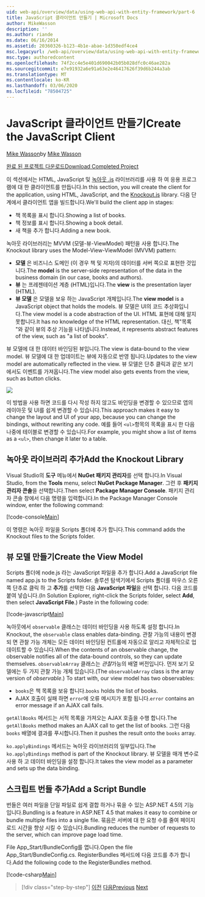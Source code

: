 ```yaml
---
uid: web-api/overview/data/using-web-api-with-entity-framework/part-6
title: JavaScript 클라이언트 만들기 | Microsoft Docs
author: MikeWasson
description: ''
ms.author: riande
ms.date: 06/16/2014
ms.assetid: 20360326-b123-4b1e-abae-1d350edf4ce4
msc.legacyurl: /web-api/overview/data/using-web-api-with-entity-framework/part-6
msc.type: authoredcontent
ms.openlocfilehash: 74f2cc4e5e401d690042b05b028dfc0c46ae282a
ms.sourcegitcommit: e7e91932a6e91a63e2e46417626f39d6b244a3ab
ms.translationtype: MT
ms.contentlocale: ko-KR
ms.lasthandoff: 03/06/2020
ms.locfileid: "78504725"
---
```

# <a name="create-the-javascript-client"></a><span data-ttu-id="14511-102">JavaScript 클라이언트 만들기</span><span class="sxs-lookup"><span data-stu-id="14511-102">Create the JavaScript Client</span></span>

<span data-ttu-id="14511-103">[Mike Wasson](https://github.com/MikeWasson)</span><span class="sxs-lookup"><span data-stu-id="14511-103">by [Mike Wasson](https://github.com/MikeWasson)</span></span>

[<span data-ttu-id="14511-104">완료 된 프로젝트 다운로드</span><span class="sxs-lookup"><span data-stu-id="14511-104">Download Completed Project</span></span>](https://github.com/MikeWasson/BookService)

<span data-ttu-id="14511-105">이 섹션에서는 HTML, JavaScript 및 [녹아웃 .js](http://knockoutjs.com/) 라이브러리를 사용 하 여 응용 프로그램에 대 한 클라이언트를 만듭니다.</span><span class="sxs-lookup"><span data-stu-id="14511-105">In this section, you will create the client for the application, using HTML, JavaScript, and the [Knockout.js](http://knockoutjs.com/) library.</span></span> <span data-ttu-id="14511-106">다음 단계에서 클라이언트 앱을 빌드합니다.</span><span class="sxs-lookup"><span data-stu-id="14511-106">We'll build the client app in stages:</span></span>

- <span data-ttu-id="14511-107">책 목록을 표시 합니다.</span><span class="sxs-lookup"><span data-stu-id="14511-107">Showing a list of books.</span></span>
- <span data-ttu-id="14511-108">책 정보를 표시 합니다.</span><span class="sxs-lookup"><span data-stu-id="14511-108">Showing a book detail.</span></span>
- <span data-ttu-id="14511-109">새 책을 추가 합니다.</span><span class="sxs-lookup"><span data-stu-id="14511-109">Adding a new book.</span></span>

<span data-ttu-id="14511-110">녹아웃 라이브러리는 MVVM (모델-뷰-ViewModel) 패턴을 사용 합니다.</span><span class="sxs-lookup"><span data-stu-id="14511-110">The Knockout library uses the Model-View-ViewModel (MVVM) pattern:</span></span>

- <span data-ttu-id="14511-111">**모델** 은 비즈니스 도메인 (이 경우 책 및 저자)의 데이터를 서버 쪽으로 표현한 것입니다.</span><span class="sxs-lookup"><span data-stu-id="14511-111">The **model** is the server-side representation of the data in the business domain (in our case, books and authors).</span></span>
- <span data-ttu-id="14511-112">**뷰** 는 프레젠테이션 계층 (HTML)입니다.</span><span class="sxs-lookup"><span data-stu-id="14511-112">The **view** is the presentation layer (HTML).</span></span>
- <span data-ttu-id="14511-113">**뷰 모델** 은 모델을 보유 하는 JavaScript 개체입니다.</span><span class="sxs-lookup"><span data-stu-id="14511-113">The **view model** is a JavaScript object that holds the models.</span></span> <span data-ttu-id="14511-114">뷰 모델은 UI의 코드 추상화입니다.</span><span class="sxs-lookup"><span data-stu-id="14511-114">The view model is a code abstraction of the UI.</span></span> <span data-ttu-id="14511-115">HTML 표현에 대해 알지 못합니다.</span><span class="sxs-lookup"><span data-stu-id="14511-115">It has no knowledge of the HTML representation.</span></span> <span data-ttu-id="14511-116">대신, 책&quot;목록 &quot;와 같이 뷰의 추상 기능을 나타냅니다.</span><span class="sxs-lookup"><span data-stu-id="14511-116">Instead, it represents abstract features of the view, such as &quot;a list of books&quot;.</span></span>

<span data-ttu-id="14511-117">뷰 모델에 대 한 데이터 바인딩된 뷰입니다.</span><span class="sxs-lookup"><span data-stu-id="14511-117">The view is data-bound to the view model.</span></span> <span data-ttu-id="14511-118">뷰 모델에 대 한 업데이트는 뷰에 자동으로 반영 됩니다.</span><span class="sxs-lookup"><span data-stu-id="14511-118">Updates to the view model are automatically reflected in the view.</span></span> <span data-ttu-id="14511-119">뷰 모델은 단추 클릭과 같은 보기 에서도 이벤트를 가져옵니다.</span><span class="sxs-lookup"><span data-stu-id="14511-119">The view model also gets events from the view, such as button clicks.</span></span>

![](part-6/_static/image1.png)

<span data-ttu-id="14511-120">이 방법을 사용 하면 코드를 다시 작성 하지 않고도 바인딩을 변경할 수 있으므로 앱의 레이아웃 및 UI를 쉽게 변경할 수 있습니다.</span><span class="sxs-lookup"><span data-stu-id="14511-120">This approach makes it easy to change the layout and UI of your app, because you can change the bindings, without rewriting any code.</span></span> <span data-ttu-id="14511-121">예를 들어 `<ul>`항목의 목록을 표시 한 다음 나중에 테이블로 변경할 수 있습니다.</span><span class="sxs-lookup"><span data-stu-id="14511-121">For example, you might show a list of items as a `<ul>`, then change it later to a table.</span></span>

## <a name="add-the-knockout-library"></a><span data-ttu-id="14511-122">녹아웃 라이브러리 추가</span><span class="sxs-lookup"><span data-stu-id="14511-122">Add the Knockout Library</span></span>

<span data-ttu-id="14511-123">Visual Studio의 **도구** 메뉴에서 **NuGet 패키지 관리자**를 선택 합니다.</span><span class="sxs-lookup"><span data-stu-id="14511-123">In Visual Studio, from the **Tools** menu, select **NuGet Package Manager**.</span></span> <span data-ttu-id="14511-124">그런 후 **패키지 관리자 콘솔**을 선택합니다.</span><span class="sxs-lookup"><span data-stu-id="14511-124">Then select **Package Manager Console**.</span></span> <span data-ttu-id="14511-125">패키지 관리자 콘솔 창에서 다음 명령을 입력합니다.</span><span class="sxs-lookup"><span data-stu-id="14511-125">In the Package Manager Console window, enter the following command:</span></span>

[!code-console[Main](part-6/samples/sample1.cmd)]

<span data-ttu-id="14511-126">이 명령은 녹아웃 파일을 Scripts 폴더에 추가 합니다.</span><span class="sxs-lookup"><span data-stu-id="14511-126">This command adds the Knockout files to the Scripts folder.</span></span>

## <a name="create-the-view-model"></a><span data-ttu-id="14511-127">뷰 모델 만들기</span><span class="sxs-lookup"><span data-stu-id="14511-127">Create the View Model</span></span>

<span data-ttu-id="14511-128">Scripts 폴더에 node.js 라는 JavaScript 파일을 추가 합니다.</span><span class="sxs-lookup"><span data-stu-id="14511-128">Add a JavaScript file named app.js to the Scripts folder.</span></span> <span data-ttu-id="14511-129">솔루션 탐색기에서 Scripts 폴더를 마우스 오른쪽 단추로 클릭 하 고 **추가**를 선택한 다음 **JavaScript 파일**을 선택 합니다. 다음 코드를 붙여 넣습니다.</span><span class="sxs-lookup"><span data-stu-id="14511-129">(In Solution Explorer, right-click the Scripts folder, select **Add**, then select **JavaScript File**.) Paste in the following code:</span></span>

[!code-javascript[Main](part-6/samples/sample2.js)]

<span data-ttu-id="14511-130">녹아웃에서 `observable` 클래스는 데이터 바인딩을 사용 하도록 설정 합니다.</span><span class="sxs-lookup"><span data-stu-id="14511-130">In Knockout, the `observable` class enables data-binding.</span></span> <span data-ttu-id="14511-131">관찰 가능의 내용이 변경 되 면 관찰 가능 개체는 모든 데이터 바인딩된 컨트롤에 자동으로 알리고 자체적으로 업데이트할 수 있습니다.</span><span class="sxs-lookup"><span data-stu-id="14511-131">When the contents of an observable change, the observable notifies all of the data-bound controls, so they can update themselves.</span></span> <span data-ttu-id="14511-132">`observableArray` 클래스는 *관찰*가능의 배열 버전입니다. 먼저 보기 모델에는 두 가지 관찰 가능 개체 있습니다.</span><span class="sxs-lookup"><span data-stu-id="14511-132">(The `observableArray` class is the array version of *observable*.) To start with, our view model has two observables:</span></span>

- <span data-ttu-id="14511-133">`books`은 책 목록을 보유 합니다.</span><span class="sxs-lookup"><span data-stu-id="14511-133">`books` holds the list of books.</span></span>
- <span data-ttu-id="14511-134">AJAX 호출이 실패 하면 `error`에 오류 메시지가 포함 됩니다.</span><span class="sxs-lookup"><span data-stu-id="14511-134">`error` contains an error message if an AJAX call fails.</span></span>

<span data-ttu-id="14511-135">`getAllBooks` 메서드는 서적 목록을 가져오는 AJAX 호출을 수행 합니다.</span><span class="sxs-lookup"><span data-stu-id="14511-135">The `getAllBooks` method makes an AJAX call to get the list of books.</span></span> <span data-ttu-id="14511-136">그런 다음 `books` 배열에 결과를 푸시합니다.</span><span class="sxs-lookup"><span data-stu-id="14511-136">Then it pushes the result onto the `books` array.</span></span>

<span data-ttu-id="14511-137">`ko.applyBindings` 메서드는 녹아웃 라이브러리의 일부입니다.</span><span class="sxs-lookup"><span data-stu-id="14511-137">The `ko.applyBindings` method is part of the Knockout library.</span></span> <span data-ttu-id="14511-138">뷰 모델을 매개 변수로 사용 하 고 데이터 바인딩을 설정 합니다.</span><span class="sxs-lookup"><span data-stu-id="14511-138">It takes the view model as a parameter and sets up the data binding.</span></span>

## <a name="add-a-script-bundle"></a><span data-ttu-id="14511-139">스크립트 번들 추가</span><span class="sxs-lookup"><span data-stu-id="14511-139">Add a Script Bundle</span></span>

<span data-ttu-id="14511-140">번들은 여러 파일을 단일 파일로 쉽게 결합 하거나 묶을 수 있는 ASP.NET 4.5의 기능입니다.</span><span class="sxs-lookup"><span data-stu-id="14511-140">Bundling is a feature in ASP.NET 4.5 that makes it easy to combine or bundle multiple files into a single file.</span></span> <span data-ttu-id="14511-141">묶음은 서버에 대 한 요청 수를 줄여 페이지 로드 시간을 향상 시킬 수 있습니다.</span><span class="sxs-lookup"><span data-stu-id="14511-141">Bundling reduces the number of requests to the server, which can improve page load time.</span></span>

<span data-ttu-id="14511-142">File App\_Start/BundleConfig를 엽니다.</span><span class="sxs-lookup"><span data-stu-id="14511-142">Open the file App\_Start/BundleConfig.cs.</span></span> <span data-ttu-id="14511-143">RegisterBundles 메서드에 다음 코드를 추가 합니다.</span><span class="sxs-lookup"><span data-stu-id="14511-143">Add the following code to the RegisterBundles method.</span></span>

[!code-csharp[Main](part-6/samples/sample3.cs)]

> [!div class="step-by-step"]
> <span data-ttu-id="14511-144">[이전](part-5.md)
> [다음](part-7.md)</span><span class="sxs-lookup"><span data-stu-id="14511-144">[Previous](part-5.md)
[Next](part-7.md)</span></span>
